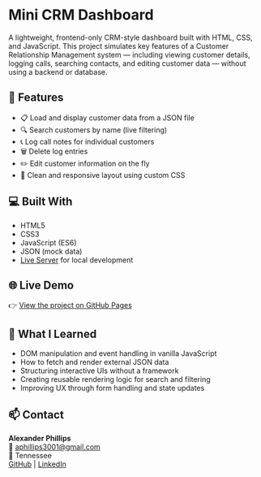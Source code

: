 # Mini CRM Dashboard

A lightweight, frontend-only CRM-style dashboard built with HTML, CSS, and JavaScript. This project simulates key features of a Customer Relationship Management system — including viewing customer details, logging calls, searching contacts, and editing customer data — without using a backend or database.

## 🔧 Features

- 📋 Load and display customer data from a JSON file
- 🔍 Search customers by name (live filtering)
- 📞 Log call notes for individual customers
- 🗑️ Delete log entries
- ✏️ Edit customer information on the fly
- 🎨 Clean and responsive layout using custom CSS

## 💻 Built With

- HTML5
- CSS3
- JavaScript (ES6)
- JSON (mock data)
- [Live Server](https://marketplace.visualstudio.com/items?itemName=ritwickdey.LiveServer) for local development

## 🌐 Live Demo

👉 [View the project on GitHub Pages](https://aphillips3001.github.io/mini-crm-dashboard/)  

## 🧠 What I Learned

- DOM manipulation and event handling in vanilla JavaScript
- How to fetch and render external JSON data
- Structuring interactive UIs without a framework
- Creating reusable rendering logic for search and filtering
- Improving UX through form handling and state updates

## 📫 Contact

**Alexander Phillips**  
📧 aphillips3001@gmail.com  
📍 Tennessee  
[GitHub](https://github.com/aphillips3001) | [LinkedIn](https://linkedin.com/in/alex-phillips-a55b4b371)
